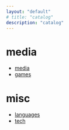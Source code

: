 ```yaml
---
layout: "default"
# title: "catalog"
description: "catalog"
---
```


# media

- [media](media/media.md)
- [games](games/games.md)

# misc

- [languages](languages/languages.md)
- [tech](tech/tech.md)
